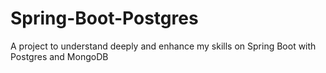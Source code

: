 # Spring-Boot-Postgres

A project to understand deeply and enhance my skills on Spring Boot with Postgres and MongoDB
